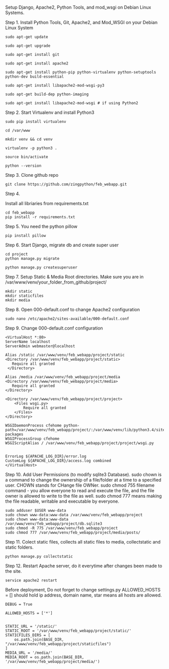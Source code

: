 Setup Django, Apache2, Python Tools, and mod_wsgi on Debian Linux Systems.

Step 1. Install Python Tools, Git, Apache2, and Mod_WSGI on your Debian Linux System

```
sudo apt-get update

sudo apt-get upgrade

sudo apt-get install git

sudo apt-get install apache2

sudo apt-get install python-pip python-virtualenv python-setuptools python-dev build-essential

sudo apt-get install libapache2-mod-wsgi-py3

sudo apt-get build-dep python-imaging

sudo apt-get install libapache2-mod-wsgi # if using Python2
```

Step 2. Start Virtualenv and install Python3
```
sudo pip install virtualenv 

cd /var/www

mkdir venv && cd venv

virtualenv -p python3 .

source bin/activate

python --version
```

Step 3. Clone github repo
```
git clone https://github.com/zingpython/feb_webapp.git

```

Step 4.

Install all libriaries from requirements.txt
```
cd feb_webapp
pip install -r requirements.txt
```

Step 5.
You need the python pillow
```
pip install pillow
```

Step 6.
Start Django, migrate db and create super user
```
cd project
python manage.py migrate

python manage.py createsuperuser 
```

Step 7. 
Setup Static & Media Root directories.
Make sure you are in /var/www/venv/your_folder_from_github/project/
```
mkdir static
mkdir staticfiles
mkdir media
```

Step 8.
Open 000-default.conf to change Apache2 configuration
```
sudo nano /etc/apache2/sites-available/000-default.conf
```

Step 9.
Change 000-default.conf configuration
```
<VirtualHost *:80>
ServerName localhost
ServerAdmin webmaster@localhost

Alias /static /var/www/venv/feb_webapp/project/static
<Directory /var/www/venv/feb_webapp/project/static>
   Require all granted
 </Directory>

Alias /media /var/www/venv/feb_webapp/project/media
<Directory /var/www/venv/feb_webapp/project/media>
   Require all granted
</Directory>

<Directory /var/www/venv/feb_webapp/project/project>
    <Files wsgi.py>
        Require all granted
    </Files>
</Directory>

WSGIDaemonProcess cfehome python-path=/var/www/venv/feb_webapp/project/:/var/www/venv/lib/python3.4/site-packages
WSGIProcessGroup cfehome
WSGIScriptAlias / /var/www/venv/feb_webapp/project/project/wsgi.py


ErrorLog ${APACHE_LOG_DIR}/error.log
CustomLog ${APACHE_LOG_DIR}/access.log combined
</VirtualHost>
```

Step 10.
Add User Permissions (to modify sqlite3 Database).
sudo chown is a command to change the ownership of a file/folder at a time to a specified user. CHOWN stands for CHange file OWNer.
sudo chmod 755 filename command - you allow everyone to read and execute the file, and the file owner is allowed to write to the file as well. 
sudo chmod 777 means making the file readable, writable and executable by everyone.
```
sudo adduser $USER www-data
sudo chown www-data:www-data /var/www/venv/feb_webapp/project
sudo chown www-data:www-data /var/www/venv/feb_webapp/project/db.sqlite3
sudo chmod -R 775 /var/www/venv/feb_webapp/project
sudo chmod 777 /var/www/venv/feb_webapp/project/media/posts/
```

Step 11.
Colect static files, collects all static files to media, collectstatic and static folders.
```
python manage.py collectstatic
```

Step 12.
Restart Apache server, do it everytime after changes been made to the site.
```
service apache2 restart
```

Before deployment, Do not forget to change settings.py
ALLOWED_HOSTS = [] should hold ip address, domain name, star means all hosts are allowed.
```
DEBUG = True

ALLOWED_HOSTS = ['*']


STATIC_URL = '/static/'
STATIC_ROOT = '/var/www/venv/feb_webapp/project/static/'
STATICFILES_DIRS = [
    os.path.join(BASE_DIR, "/var/www/venv/feb_webapp/project/staticfiles")
]
MEDIA_URL = '/media/'
MEDIA_ROOT = os.path.join(BASE_DIR, '/var/www/venv/feb_webapp/project/media/')
```






